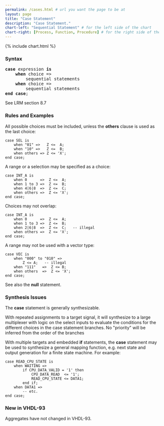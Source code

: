 ```yaml
---
permalink: /cases.html # url you want the page to be at
layout: page
title: "Case Statement"
description: "Case Statement."
chart-left: "Sequential Statement" # for the left side of the chart
chart-right: [Process, Function, Procedure] # for the right side of the chart
---
```


{% include chart.html %}

<h3 class="text-hr"><span>Syntax</span></h3>

<pre>
<strong>case</strong> expression <strong>is</strong>
    <strong>when</strong> choice =>
        sequential statements
    <strong>when</strong> choice =>
        sequential statements
<strong>end</strong> <strong>case</strong>;
</pre>

See LRM section 8.7

<h3 class="text-hr"><span>Rules and Examples</span></h3>

All possible choices must be included, unless the __others__ clause is used as the last choice:
```
case SEL is
    when "01" =>   Z <=  A;
    when "10" =>   Z <=  B;
    when others => Z <= 'X';
end case;
```

A range or a selection may be specified as a choice:
```
case INT_A is
    when 0      =>  Z <=  A;
    when 1 to 3 =>  Z <=  B;
    when 4|6|8  =>  Z <=  C;
    when others =>  Z <= 'X';
end case;
```

Choices may not overlap:
```
case INT_A is
    when 0      =>  Z <=  A;
    when 1 to 3 =>  Z <=  B;
    when 2|6|8  =>  Z <=  C;   -- illegal
    when others =>  Z <= 'X';
end case;
```

A range may not be used with a vector type:
```
case VEC is
    when "000" to "010" =>  
        Z <= A;   -- illegal
    when "111"   =>  Z <= B;
    when others  =>  Z <= 'X';
end case;
```

See also the __null__ statement.

<h3 class="text-hr"><span>Synthesis Issues</span></h3>

The __case__ statement is generally synthesizable.

With repeated assignments to a target signal, it will synthesize to a large multiplexer with logic on the select inputs to evaluate the conditions for the different choices in the case statement branches. No "priority" will be inferred from the order of the branches

With multiple targets and embedded __if__ statements, the __case__ statement may be used to synthesize a general mapping function, e.g. next state and output generation for a finite state machine. For example:
```
case READ_CPU_STATE is
    when WAITING =>
        if CPU_DATA_VALID = '1' then
            CPU_DATA_READ  <= '1';
            READ_CPU_STATE <= DATA1;
        end if;
    when DATA1 =>
        -- etc.
end case;
```

<h3 class="text-hr"><span>New in VHDL-93</span></h3>

Aggregates have not changed in VHDL-93.
